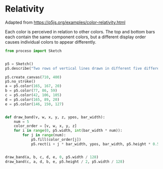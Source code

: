 # Relativity

Adapted from https://p5js.org/examples/color-relativity.html

Each color is perceived in relation to other colors. The top and bottom bars
each contain the same component colors, but a different display order causes
individual colors to appear differently.

```python
from proceso import Sketch


p5 = Sketch()
p5.describe("Two rows of vertical lines drawn in different five different colors.")

p5.create_canvas(710, 400)
p5.no_stroke()
a = p5.color(165, 167, 20)
b = p5.color(77, 86, 59)
c = p5.color(42, 106, 105)
d = p5.color(165, 89, 20)
e = p5.color(146, 150, 127)


def draw_band(v, w, x, y, z, ypos, bar_width):
    num = 5
    color_order = [v, w, x, y, z]
    for i in range(0, p5.width, int(bar_width * num)):
        for j in range(num):
            p5.fill(color_order[j])
            p5.rect(i + j * bar_width, ypos, bar_width, p5.height * 0.5)


draw_band(a, b, c, d, e, 0, p5.width / 128)
draw_band(c, a, d, b, e, p5.height / 2, p5.width / 128)
```
